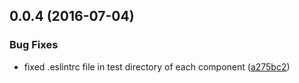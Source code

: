 <a name="0.0.4"></a>
## 0.0.4 (2016-07-04)


### Bug Fixes

* fixed .eslintrc file in test directory of each component ([a275bc2](https://aui-team-bot/https://bitbucket.org/atlassian/atlaskit/commits/a275bc2))



